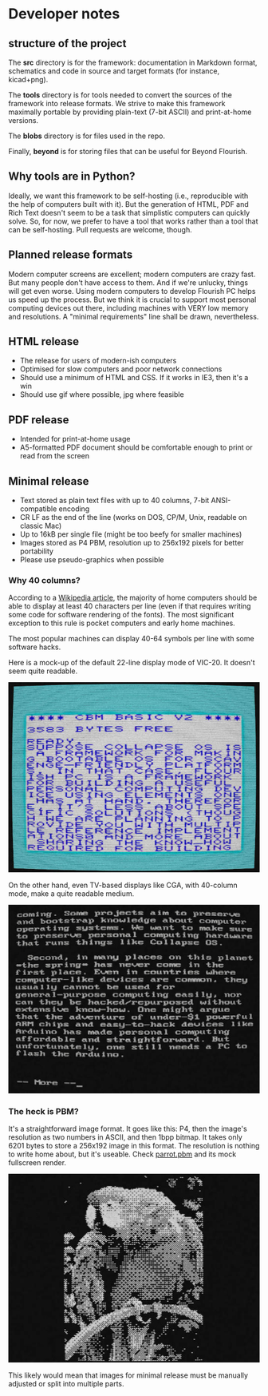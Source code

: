 # Developer notes

## structure of the project

The __src__ directory is for the framework: documentation in Markdown format, schematics and code in source and target formats (for instance, kicad+png).

The __tools__ directory is for tools needed to convert the sources of the framework into release formats. We strive to make this framework maximally portable by providing plain-text (7-bit ASCII) and print-at-home versions.

The __blobs__ directory is for files used in the repo.

Finally, __beyond__ is for storing files that can be useful for Beyond Flourish.

## Why tools are in Python?
Ideally, we want this framework to be self-hosting (i.e., reproducible with the help of computers built with it). But the generation of HTML, PDF and Rich Text doesn't seem to be a task that simplistic computers can quickly solve. So, for now, we prefer to have a tool that works rather than a tool that can be self-hosting. Pull requests are welcome, though.


## Planned release formats

Modern computer screens are excellent; modern computers are crazy fast. But many people don't have access to them. And if we're unlucky, things will get even worse. Using modern computers to develop Flourish PC helps us speed up the process. But we think it is crucial to support most personal computing devices out there, including machines with VERY low memory and resolutions. A "minimal requirements" line shall be drawn, nevertheless.

## HTML release
* The release for users of modern-ish computers
* Optimised for slow computers and poor network connections
* Should use a minimum of HTML and CSS. If it works in IE3, then it's a win
* Should use gif where possible, jpg where feasible

## PDF release
* Intended for print-at-home usage
* A5-formatted PDF document should be comfortable enough to print or read from the screen

## Minimal release

* Text stored as plain text files with up to 40 columns, 7-bit ANSI-compatible encoding
* CR LF as the end of the line (works on DOS, CP/M, Unix, readable on classic Mac)
* Up to 16kB per single file (might be too beefy for smaller machines)
* Images stored as P4 PBM, resolution up to 256x192 pixels for better portability
* Please use pseudo-graphics when possible

### Why 40 columns?

According to a [Wikipedia article](https://en.wikipedia.org/wiki/List_of_home_computers_by_video_hardware), the majority of home computers should be able to display at least 40 characters per line (even if that requires writing some code for software rendering of the fonts). The most significant exception to this rule is pocket computers and early home machines.

The most popular machines can display 40-64 symbols per line with some software hacks.

Here is a mock-up of the default 22-line display mode of VIC-20. It doesn't seem quite readable.

![(VIC-20 trying its best to display a bit of Flourish GitHub page)](https://github.com/ninakali/flourish-pc/blob/main/blobs/cbm.jpg)

On the other hand, even TV-based displays like CGA, with 40-column mode, make a quite readable medium.

![(CGA adapter - mock)](https://github.com/ninakali/flourish-pc/blob/main/blobs/cga.jpg)

### The heck is PBM?
It's a straightforward image format. It goes like this: P4, then the image's resolution as two numbers in ASCII, and then 1bpp bitmap. It takes only 6201 bytes to store a 256x192 image in this format. The resolution is nothing to write home about, but it's useable. Check [parrot.pbm](blobs/parrot.pbm) and its mock fullscreen render.

![(PBM parrot)](https://github.com/ninakali/flourish-pc/blob/main/blobs/parrot.jpg)

This likely would mean that images for minimal release must be manually adjusted or split into multiple parts.
